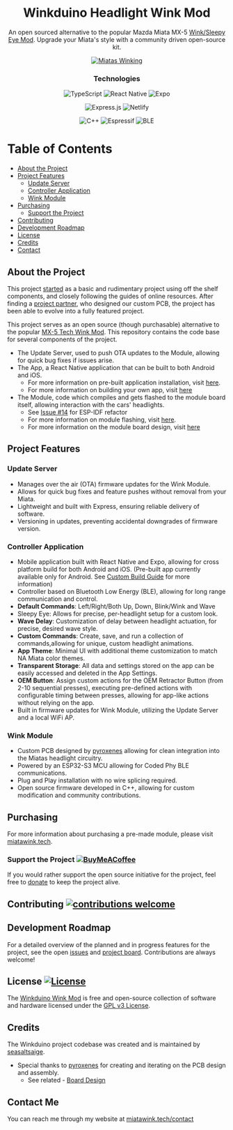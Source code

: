 <div align="center">

# Winkduino Headlight Wink Mod
An open sourced alternative to the popular Mazda Miata MX-5 [Wink/Sleepy Eye Mod](https://mx5tech.co.uk/wink-sleepy-eye-mod). Upgrade your Miata's style with a community driven open-source kit.

[![Miatas Winking](https://img.shields.io/badge/Miatas-Winking-darkred?style=for-the-badge)](https://tenor.com/view/miata-wink-miata-wink-i-stole-this-gif-pop-up-headlights-gif-25076583)
### Technologies
![TypeScript](https://img.shields.io/badge/typescript-%23007ACC.svg?style=for-the-badge&logo=typescript&logoColor=white) 
![React Native](https://img.shields.io/badge/react_native-%2320232a.svg?style=for-the-badge&logo=react&logoColor=%2361DAFB)
![Expo](https://img.shields.io/badge/expo-1C1E24?style=for-the-badge&logo=expo&logoColor=#D04A37)

![Express.js](https://img.shields.io/badge/express.js-%23404d59.svg?style=for-the-badge&logo=express&logoColor=%2361DAFB)
![Netlify](https://img.shields.io/badge/netlify-%23000000.svg?style=for-the-badge&logo=netlify&logoColor=#00C7B7)

![C++](https://img.shields.io/badge/c++-%2300599C.svg?style=for-the-badge&logo=c%2B%2B&logoColor=white) 
![Espressif](https://img.shields.io/badge/espressif-E7352C.svg?style=for-the-badge&logo=espressif&logoColor=white)
![BLE](https://img.shields.io/badge/Bluetooth_Low_Energy-0082FC.svg?style=for-the-badge&logo=Bluetooth&logoColor=white)
</div>

# Table of Contents
- [About the Project](#about-the-project)
- [Project Features](#project-features)
  - [Update Server](#update-server)
  - [Controller Application](#controller-application)
  - [Wink Module](#wink-module)
- [Purchasing](#purchasing)
  - [Support the Project](#support-the-project-buymeacoffee)
- [Contributing](#contributing-contributions-welcome)
- [Development Roadmap](#development-roadmap)
- [License](#license-license)
- [Credits](#credits)
- [Contact](#contact-me)


## About the Project
This project [started](https://github.com/seasaltsaige/popup-wink-mod) as a basic and rudimentary project using off the shelf components, and closely following the guides of online resources. After finding a [project partner](https://github.com/pyroxenes), who designed our custom PCB, the project has been able to evolve into a fully featured project.

This project serves as an open source (though purchasable) alternative to the popular [MX-5 Tech Wink Mod](https://mx5tech.co.uk/wink-sleepy-eye-mod). This repository contains the code base for several components of the project. 
- The Update Server, used to push OTA updates to the Module, allowing for quick bug fixes if issues arise.
- The App, a React Native application that can be built to both Android and iOS. 
  - For more information on pre-built application installation, visit [here](./docs/BUILD.md#pre-built-application).
  - For more information on building your own app, visit [here](./docs/BUILD.md#custom-build)
- The Module, code which compiles and gets flashed to the module board itself, allowing interaction with the cars' headlights.
  - See [Issue #14](https://github.com/seasaltsaige/winkduino-long-range/issues/14) for ESP-IDF refactor
  - For more information on module flashing, visit [here](./docs/FLASHING.md).
  - For more information on the module board design, visit [here](todo:link_to_board_design)

## Project Features
### Update Server
- Manages over the air (OTA) firmware updates for the Wink Module.
- Allows for quick bug fixes and feature pushes without removal from your Miata.
- Lightweight and built with Express, ensuring reliable delivery of software.
- Versioning in updates, preventing accidental downgrades of firmware version.
### Controller Application 
- Mobile application built with React Native and Expo, allowing for cross platform build for both Android and iOS. (Pre-built app currently available only for Android. See [Custom Build Guide](./docs/BUILD.md#custom-build) for more information)
- Controller based on Bluetooth Low Energy (BLE), allowing for long range communication and control.
- **Default Commands**: Left/Right/Both Up, Down, Blink/Wink and Wave
- Sleepy Eye: Allows for precise, per-headlight setup for a custom look.
- **Wave Delay**: Customization of delay between headlight actuation, for precise, desired wave style.
- **Custom Commands**: Create, save, and run a collection of commands,allowing for unique, custom headlight animations.
- **App Theme**: Minimal UI with additional theme customization to match NA Miata color themes.
- **Transparent Storage**: All data and settings stored on the app can be easily accessed and deleted in the App Settings.
- **OEM Button**: Assign custom actions for the OEM Retractor Button (from 2-10 sequential presses), executing pre-defined actions with configurable timing between presses, allowing for app-like actions without relying on the app. 
- Built in firmware updates for Wink Module, utilizing the Update Server and a local WiFi AP.

### Wink Module
- Custom PCB designed by [pyroxenes](https://github.com/pyroxenes) allowing for clean integration into the Miatas headlight circuitry.
- Powered by an ESP32-S3 MCU allowing for Coded Phy BLE communications.
- Plug and Play installation with no wire splicing required.
- Open source firmware developed in C++, allowing for custom modification and community contributions.

## Purchasing
For more information about purchasing a pre-made module, please visit [miatawink.tech](https://miatawink.tech/).


### Support the Project [![BuyMeACoffee](https://img.shields.io/badge/Buy%20Me%20a%20Coffee-ffdd00?style=for-the-badge&logo=buy-me-a-coffee&logoColor=black)](https://buymeacoffee.com/seasaltsaige)
If you would rather support the open source initiative for the project, feel free to [donate](https://buymeacoffee.com/seasaltsaige) to keep the project alive.

## Contributing [![contributions welcome](https://img.shields.io/badge/contributions-welcome-darkred.svg?style=for-the-badge)](https://github.com/seasaltsaige/winkduino-long-range/issues)

## Development Roadmap
For a detailed overview of the planned and in progress features for the project, see the open [issues](https://github.com/seasaltsaige/winkduino-long-range/issues) and [project board](https://github.com/users/seasaltsaige/projects/1).
Contributions are always welcome!

## License [![License](https://img.shields.io/github/license/seasaltsaige/winkduino-long-range?style=for-the-badge)](./LICENSE)
The [Winkduino Wink Mod](https://github.com/seasaltsaige/winkduino-long-range) is free and open-source collection of software and hardware licensed under the [GPL v3 License](./LICENSE). 

## Credits
The Winkduino project codebase was created and is maintained by [seasaltsaige](https://github.com/seasaltsaige).

- Special thanks to [pyroxenes](https://github.com/pyroxenes) for creating and iterating on the PCB design and assembly. 
  - See related - [Board Design](todo:pyroxenes_github_link)


## Contact Me
You can reach me through my website at [miatawink.tech/contact](https://miatawink.tech/contact)